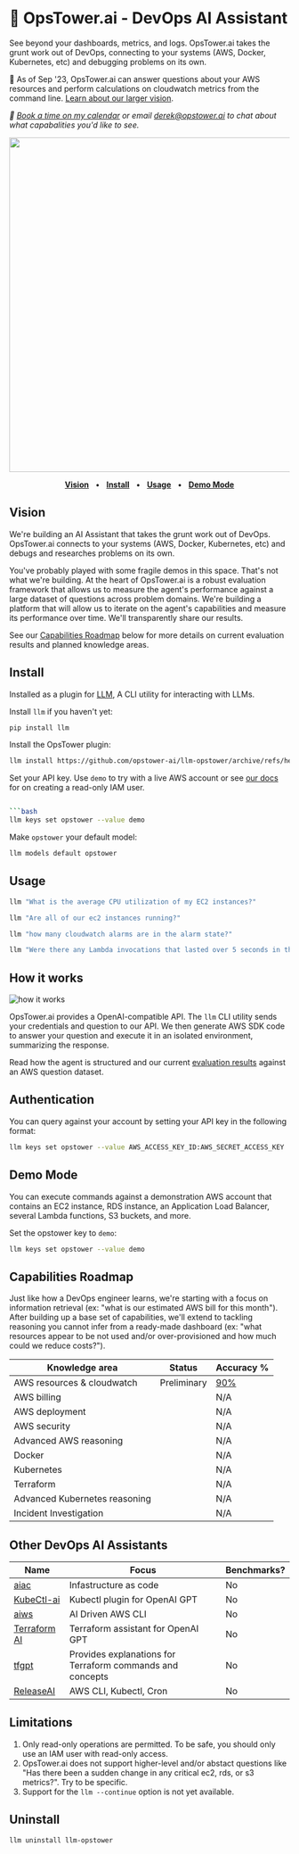 # 🗼 OpsTower.ai - DevOps AI Assistant

See beyond your dashboards, metrics, and logs. OpsTower.ai takes the grunt work out of DevOps, connecting to your systems (AWS, Docker, Kubernetes, etc) and debugging problems on its own.

🚧 As of Sep '23, OpsTower.ai can answer questions about your AWS resources and perform calculations on cloudwatch metrics from the command line. [Learn about our larger vision](#user-content-vision).

_📅 [Book a time on my calendar](https://calendly.com/derek-haynes) or email derek@opstower.ai to chat about what capabalities you'd like to see._

<p align="center">
  <a href="https://asciinema.org/a/604723" target="_blank"><img src="https://asciinema.org/a/604723.svg" width=600 /></a>
</p>

<p align="center">
<a href="#user-content-vision"><strong>Vision</strong></a>
<span>&nbsp;&nbsp;•&nbsp;&nbsp;</span>
<a href="#user-content-install"><strong>Install</strong></a>
<span>&nbsp;&nbsp;•&nbsp;&nbsp;</span>
<a href="#user-content-usage"><strong>Usage</strong></a>
<span>&nbsp;&nbsp;•&nbsp;&nbsp;</span>
<a href="#user-content-demo-mode"><strong>Demo Mode</strong></a>
</p>

## Vision

We're building an AI Assistant that takes the grunt work out of DevOps. OpsTower.ai connects to your systems (AWS, Docker, Kubernetes, etc) and debugs and researches problems on its own.

You've probably played with some fragile demos in this space. That's not what we're building. At the heart of OpsTower.ai is a robust evaluation framework that allows us to measure the agent's performance against a large dataset of questions across problem domains. We're building a platform that will allow us to iterate on the agent's capabilities and measure its performance over time. We'll transparently share our results.

See our [Capabilities Roadmap](#user-content-capabilities-roadmap) below for more details on current evaluation results and planned knowledge areas.

## Install

Installed as a plugin for [LLM](https://llm.datasette.io/), A CLI utility for interacting with LLMs.

Install `llm` if you haven't yet:

```bash
pip install llm
```

Install the OpsTower plugin:

```bash
llm install https://github.com/opstower-ai/llm-opstower/archive/refs/heads/main.zip
```

Set your API key. Use `demo` to try with a live AWS account or see [our docs](docs/aws_read_only_iam_user.md) for on creating a read-only IAM user.

```bash

```bash
llm keys set opstower --value demo
```

Make `opstower` your default model:

```bash
llm models default opstower
```

## Usage

```bash
llm "What is the average CPU utilization of my EC2 instances?"
```

```bash
llm "Are all of our ec2 instances running?"
```

```bash
llm "how many cloudwatch alarms are in the alarm state?"
```

```bash
llm "Were there any Lambda invocations that lasted over 5 seconds in the last day?"
```

## How it works

![how it works](https://www.opstower.ai/assets/images/agent_eval/agent_orch.png)

OpsTower.ai provides a OpenAI-compatible API. The `llm` CLI utility sends your credentials and question to our API. We then generate AWS SDK code to answer your question and execute it in an isolated environment, summarizing the response.

Read how the agent is structured and our current [evaluation results](https://www.opstower.ai/2023-evaluating-ai-agents/) against an AWS question dataset.

## Authentication

You can query against your account by setting your API key in the following format:

```bash
llm keys set opstower --value AWS_ACCESS_KEY_ID:AWS_SECRET_ACCESS_KEY
```

## Demo Mode

You can execute commands against a demonstration AWS account that contains an EC2 instance, RDS instance, an Application Load Balancer, several Lambda functions, S3 buckets, and more.

Set the opstower key to `demo`:

```bash
llm keys set opstower --value demo
```


## Capabilities Roadmap

Just like how a DevOps engineer learns, we're starting with a focus on information retrieval (ex: "what is our estimated AWS bill for this month"). After building up a base set of capabilities, we'll extend to tackling reasoning you cannot infer from a ready-made dashboard (ex: "what resources appear to be not used and/or over-provisioned and how much could we reduce costs?").

| Knowledge area | Status | Accuracy % |
| -------- | -------- | -------- |
| AWS resources & cloudwatch  | Preliminary  | [90%](https://www.opstower.ai/2023-evaluating-ai-agents/)  |
| AWS billing  |   | N/A  |
| AWS deployment  |   | N/A  |
| AWS security  |   | N/A  |
| Advanced AWS reasoning  |   | N/A  |
| Docker  |   | N/A  |
| Kubernetes  |   | N/A  |
| Terraform  |   | N/A  |
| Advanced Kubernetes reasoning  |   | N/A  |
| Incident Investigation  |   | N/A  |

## Other DevOps AI Assistants

| Name | Focus | Benchmarks? |
| -------- | -------- | -------- |
| [aiac](https://github.com/gofireflyio/aiac) | Infastructure as code | No |
| [KubeCtl-ai](https://github.com/sozercan/kubectl-ai) | Kubectl plugin for OpenAI GPT | No |
| [aiws](https://github.com/huseyinbabal/aiws) | AI Driven AWS CLI | No |
| [Terraform AI](https://github.com/jigsaw373/terraform-ai) | Terraform assistant for OpenAI GPT  | No |
| [tfgpt](https://github.com/flavius-dinu/tfgpt) | Provides explanations for Terraform commands and concepts | No |
| [ReleaseAI](https://release.ai/) | AWS CLI, Kubectl, Cron | No |

## Limitations

1. Only read-only operations are permitted. To be safe, you should only use an IAM user with read-only access.
2. OpsTower.ai does not support higher-level and/or abstact questions like "Has there been a sudden change in any critical ec2, rds, or s3 metrics?". Try to be specific.
3. Support for the `llm --continue` option is not yet available.

## Uninstall

```bash
llm uninstall llm-opstower
```
